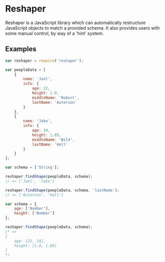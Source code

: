 # Reshaper

Reshaper is a JavaScript library which can automatically restructure JavaScript objects to match a provided schema. It also provides users with some manual control, by way of a 'hint' system.

## Examples

```javascript
var reshaper = require('reshaper');

var peopleData = [
    {
        name: 'Joel',
        info: {
            age: 22,
            height: 1.9,
            middleName: 'Robert',
            lastName: 'Auterson'
        }
    },
    {
        name: 'Jake',
        info: {
            age: 24,
            height: 1.85,
            middleName: 'Wild',
            lastName: 'Hall'
        }
    }
];

var schema = ['String'];

reshaper.findShape(peopleData, schema);
// => ['Joel', 'Jake']

reshaper.findShape(peopleData, schema, 'lastName');
// => ['Auterson', 'Hall']

var schema = {
    age: ['Number'],
    height: ['Number']
};

reshaper.findShape(peopleData, schema);
/* =>
{
    age: [22, 24],
    height: [1.9, 1.85]
}
*/

```
